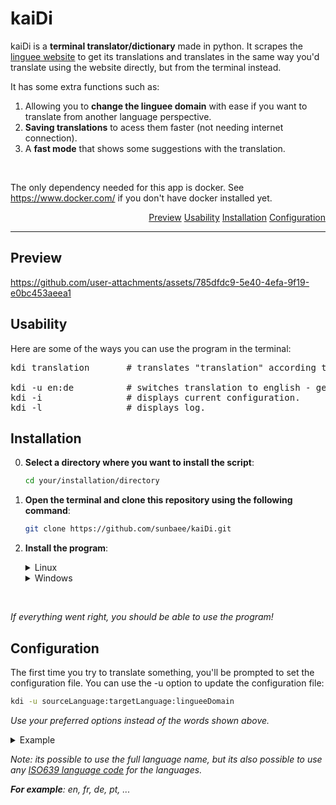 # kaiDi

kaiDi is a **terminal translator/dictionary** made in python.
It scrapes the [linguee website](https://www.linguee.com/) to get its translations and 
translates in the same way you'd translate using the website directly, but from the terminal instead. 

It has some extra functions such as: 
  1. Allowing you to **change the linguee domain** with ease if you want to translate from another language perspective.
  2. **Saving translations** to acess them faster (not needing internet connection).
  3. A **fast mode** that shows some suggestions with the translation.

<br>

The only dependency needed for this app is docker. See https://www.docker.com/ if you don't have docker installed yet.

<div align="right">

[Preview](#preview)
[Usability](#usability)
[Installation](#installation)
[Configuration](#configuration)  

</div>

---

## Preview

https://github.com/user-attachments/assets/785dfdc9-5e40-4efa-9f19-e0bc453aeea1

## Usability

Here are some of the ways you can use the program in the terminal:
<pre>
kdi translation       # translates "translation" according to your configuration.

kdi -u en:de          # switches translation to english - german
kdi -i                # displays current configuration.
kdi -l                # displays log. 
</pre>

## Installation

  0. **Select a directory where you want to install the script**:
  
      ```bash
      cd your/installation/directory
      ```

  1. **Open the terminal and clone this repository using the following command**:
      ```bash
      git clone https://github.com/sunbaee/kaiDi.git
      ```
  
  2. **Install the program**:
      <details>
      <summary>Linux</summary>
        
      >
      > **Run this command to install:**
      >  ```bash
      >  cd kaiDi && sudo ./install.sh
      >  ```
      > 
      > **Add the program to your shell**:
      > <details>
      >   <summary>Bash</summary>
      >   
      >    > Add this line to the end of your config file ( `~/.bashrc` ):
      >    > ```sh
      >    > export PATH="/usr/local/bin:$PATH" 
      >    > ```
      >
      > </details>
      >
      > <details>
      >   <summary>Fish</summary>
      >  
      >   > Run this command in the shell:
      >   > ```sh
      >   > fish_add_path /usr/local/bin
      >   > ```
      >  
      > </details>
      > <details>
      >   <summary>Zsh</summary>
      >  
      >   > Add this line to the end of your config file ( `~/.zshrc` ):
      >   > ```sh
      >   > path+=('/usr/local/bin')
      >   > export PATH
      >   > ```
      > </details> 
      >  
      
      </details>

      <details>
        <summary>Windows</summary>

        > I will write the rest later. :0
        > 
      </details>
<br>

_If everything went right, you should be able to use the program!_

## Configuration

The first time you try to translate something, you'll be prompted to set the configuration file.
You can use the -u option to update the configuration file:
```bash
kdi -u sourceLanguage:targetLanguage:lingueeDomain
```
_Use your preferred options instead of the words shown above._

<details>
<summary>Example</summary>
  
  > Here's a configuration example for **english-french** translation:
  >   
  > ```bash
  > kdi -u english:french:.com
  > ```

</details>

_Note: its possible to use the full language name, but its also possible to use any [ISO639 language code](https://en.wikipedia.org/wiki/List_of_ISO_639_language_codes) for the languages._

_**For example**: en, fr, de, pt, ..._
